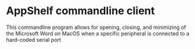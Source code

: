 # AppShelf commandline client
This commandline program allows for opening, closing, and minimizing
of the Microsoft Word on MacOS when a specific peripheral is connected to a hard-coded serial port
